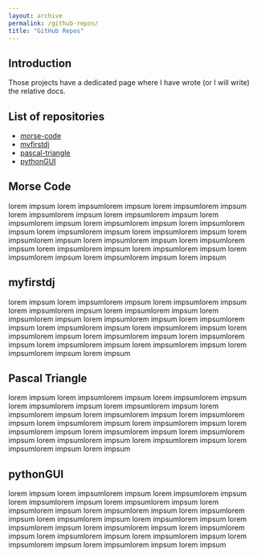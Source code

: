 ```yaml
---
layout: archive
permalink: /github-repos/
title: "GitHub Repos" 
---
```


## Introduction
Those projects have a dedicated page where I have wrote (or I will write) the relative docs. 

## List of repositories
- [morse-code](#morse-code)
- [myfirstdj](#myfirstdj)
- [pascal-triangle](#pascal-triangle)
- [pythonGUI](#pythongui)

## Morse Code
lorem impsum lorem impsumlorem impsum lorem impsumlorem impsum lorem impsumlorem impsum lorem impsumlorem impsum lorem impsumlorem impsum lorem impsumlorem impsum lorem impsumlorem impsum lorem impsumlorem impsum lorem impsumlorem impsum lorem impsumlorem impsum lorem impsumlorem impsum lorem impsumlorem impsum lorem impsumlorem impsum lorem impsumlorem impsum lorem impsumlorem impsum lorem impsumlorem impsum lorem impsum

## myfirstdj
lorem impsum lorem impsumlorem impsum lorem impsumlorem impsum lorem impsumlorem impsum lorem impsumlorem impsum lorem impsumlorem impsum lorem impsumlorem impsum lorem impsumlorem impsum lorem impsumlorem impsum lorem impsumlorem impsum lorem impsumlorem impsum lorem impsumlorem impsum lorem impsumlorem impsum lorem impsumlorem impsum lorem impsumlorem impsum lorem impsumlorem impsum lorem impsum

## Pascal Triangle
lorem impsum lorem impsumlorem impsum lorem impsumlorem impsum lorem impsumlorem impsum lorem impsumlorem impsum lorem impsumlorem impsum lorem impsumlorem impsum lorem impsumlorem impsum lorem impsumlorem impsum lorem impsumlorem impsum lorem impsumlorem impsum lorem impsumlorem impsum lorem impsumlorem impsum lorem impsumlorem impsum lorem impsumlorem impsum lorem impsumlorem impsum lorem impsum

## pythonGUI
lorem impsum lorem impsumlorem impsum lorem impsumlorem impsum lorem impsumlorem impsum lorem impsumlorem impsum lorem impsumlorem impsum lorem impsumlorem impsum lorem impsumlorem impsum lorem impsumlorem impsum lorem impsumlorem impsum lorem impsumlorem impsum lorem impsumlorem impsum lorem impsumlorem impsum lorem impsumlorem impsum lorem impsumlorem impsum lorem impsumlorem impsum lorem impsumlorem impsum lorem impsum